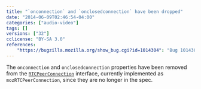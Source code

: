 ```yaml
---
title: "`onconnection` and `onclosedconnection` have been dropped"
date: "2014-06-09T02:46:54-04:00"
categories: ["audio-video"]
tags: []
versions: ["32"]
cclicense: "BY-SA 3.0"
references:
    "https://bugzilla.mozilla.org/show_bug.cgi?id=1014304": "Bug 1014304 – Remove onconnection and onclosedconnection from PC"
---
```

The `onconnection` and `onclosedconnection` properties have been removed from the [`RTCPeerConnection`](https://developer.mozilla.org/en-US/docs/Web/API/RTCPeerConnection) interface, currently implemented as `mozRTCPeerConnection`, since they are no longer in the spec.
